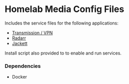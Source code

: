 # Homelab Media Config Files

Includes the service files for the following applications:

* [Transmission / VPN][1]
* [Radarr][2]
* [Jackett][3]

Install script also provided to to enable and run services. 

### Dependencies
* Docker

[1]: https://github.com/haugene/docker-transmission-openvpn
[2]: https://github.com/Jackett/Jackett
[3]: https://github.com/Radarr/Radarr